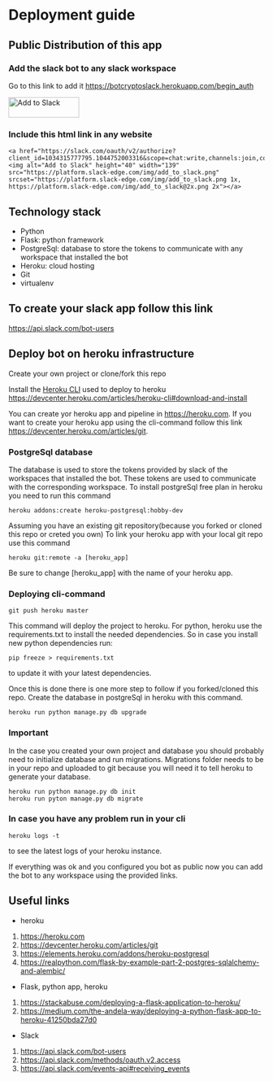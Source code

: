 # Deployment guide
## Public Distribution of this app

### Add the slack bot to any slack workspace
Go to this link to add it
https://botcryptoslack.herokuapp.com/begin_auth

<a href="https://slack.com/oauth/v2/authorize?client_id=1034315777795.1044752003316&scope=chat:write,channels:join,commands,im:history,im:write,app_mentions:read,channels:history"><img alt="Add to Slack" height="40" width="139" src="https://platform.slack-edge.com/img/add_to_slack.png" srcset="https://platform.slack-edge.com/img/add_to_slack.png 1x, https://platform.slack-edge.com/img/add_to_slack@2x.png 2x"></a>
### Include this html link in any website
    <a href="https://slack.com/oauth/v2/authorize?client_id=1034315777795.1044752003316&scope=chat:write,channels:join,commands,im:history,im:write,app_mentions:read,channels:history"><img alt="Add to Slack" height="40" width="139" src="https://platform.slack-edge.com/img/add_to_slack.png" srcset="https://platform.slack-edge.com/img/add_to_slack.png 1x, https://platform.slack-edge.com/img/add_to_slack@2x.png 2x"></a>

## Technology stack
* Python
* Flask: python framework
* PostgreSql: database to store the tokens to communicate with any workspace that installed the bot
* Heroku: cloud hosting
* Git
* virtualenv


## To create your slack app follow this link
https://api.slack.com/bot-users


## Deploy bot on heroku infrastructure

Create your own project or clone/fork this repo

Install the [Heroku CLI](https://devcenter.heroku.com/articles/heroku-cli#download-and-install) used to deploy to heroku https://devcenter.heroku.com/articles/heroku-cli#download-and-install

You can create yor heroku app and pipeline in https://heroku.com. If you want to create your heroku app using the cli-command follow this link https://devcenter.heroku.com/articles/git.

### PostgreSql database
The database is used to store the tokens provided by slack of the workspaces that installed the bot. These tokens are used to communicate with the corresponding workspace.
To install postgreSql free plan in heroku you need to run this command

    heroku addons:create heroku-postgresql:hobby-dev 


Assuming you have an existing git repository(because you forked or cloned this repo or creted you own)
To link your heroku app with your local git repo use this command

    heroku git:remote -a [heroku_app]
Be sure to change [heroku_app] with the name of your heroku app.

### Deploying cli-command
    git push heroku master
This command will deploy the project to heroku. For python, heroku use the requirements.txt to install the needed dependencies. So in case you install new python dependencies run:

    pip freeze > requirements.txt
to update it with your latest dependencies.

Once this is done there is one more step to follow if you forked/cloned this repo. Create the database in postgreSql in heroku with this command.

    heroku run python manage.py db upgrade

### Important
In the case you created your own project and database you should probably need to initialize database and run migrations. Migrations folder needs to be in your repo and uploaded to git because you will need it to tell heroku to generate your database.

    heroku run python manage.py db init
    heroku run pyton manage.py db migrate



### In case you have any problem run in your cli

    heroku logs -t

to see the latest logs of your heroku instance.

If everything was ok and you configured you bot as public now you can add the bot to any workspace using the provided links.



## Useful links
*  heroku
1. https://heroku.com
2. https://devcenter.heroku.com/articles/git
3. https://elements.heroku.com/addons/heroku-postgresql
4. https://realpython.com/flask-by-example-part-2-postgres-sqlalchemy-and-alembic/

*  Flask, python app, heroku
1. https://stackabuse.com/deploying-a-flask-application-to-heroku/
2. https://medium.com/the-andela-way/deploying-a-python-flask-app-to-heroku-41250bda27d0

*  Slack
1. https://api.slack.com/bot-users
2. https://api.slack.com/methods/oauth.v2.access
3. https://api.slack.com/events-api#receiving_events



